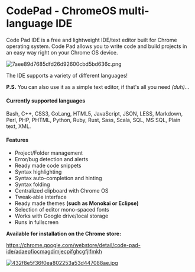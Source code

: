 # CodePad - ChromeOS multi-language IDE
Code Pad IDE is a free and lightweight IDE/text editor built for Chrome operating system. Code Pad allows you to write code and build projects in an easy way right on your Chrome OS device.

![7aee89d7685dfd26d92600cbd5bd636c.png](http://pichoster.net/images/2017/11/17/7aee89d7685dfd26d92600cbd5bd636c.png)

The IDE supports a variety of different languages!

**P.S.** You can also use it as a simple text editor, if that's all you need _(duh)_...

#### Currently supported languages
Bash, C++, CSS3, GoLang, HTML5, JavaScript, JSON, LESS, Markdown, Perl, PHP, PHTML, Python, Ruby, Rust, Sass, Scala, SQL, MS SQL, Plain text, XML.

#### Features
  - Project/Folder management
  - Error/bug detection and alerts
  - Ready made code snippets
  - Syntax highlighting
  - Syntax auto-completion and hinting
  - Syntax folding
  - Centralized clipboard with Chrome OS
  - Tweak-able interface
  - Ready made themes __(such as Monokai or Eclipse)__
  - Selection of editor mono-spaced fonts
  - Works with Google drive/local storage
  - Runs in fullscreen
  
**Available for installation on the Chrome store:**

https://chrome.google.com/webstore/detail/code-pad-ide/adaepfiocmagdimjecpifghcgfjlfmkh

[![432f8e5f36f0ea802253a53d447088ae.jpg](http://pichoster.net/images/2017/11/17/432f8e5f36f0ea802253a53d447088ae.jpg)](http://pichoster.net/image/UiWmt)